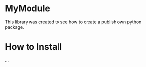 # MyModule
This library was created to see how to create a publish own python package.

# How to Install
...